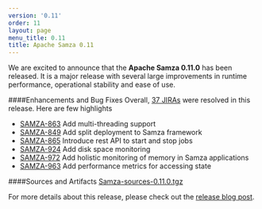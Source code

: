 ```yaml
---
version: '0.11'
order: 11
layout: page
menu_title: 0.11
title: Apache Samza 0.11
---
```

<!--
   Licensed to the Apache Software Foundation (ASF) under one or more
   contributor license agreements.  See the NOTICE file distributed with
   this work for additional information regarding copyright ownership.
   The ASF licenses this file to You under the Apache License, Version 2.0
   (the "License"); you may not use this file except in compliance with
   the License.  You may obtain a copy of the License at

       http://www.apache.org/licenses/LICENSE-2.0

   Unless required by applicable law or agreed to in writing, software
   distributed under the License is distributed on an "AS IS" BASIS,
   WITHOUT WARRANTIES OR CONDITIONS OF ANY KIND, either express or implied.
   See the License for the specific language governing permissions and
   limitations under the License.
-->

We are excited to announce that the **Apache Samza 0.11.0** has been released. It is a major release with several large improvements in runtime performance, operational stability and ease of use.

####Enhancements and Bug Fixes
Overall, [37 JIRAs](https://issues.apache.org/jira/browse/SAMZA-1010?jql=project%20%3D%20SAMZA%20AND%20status%20%3D%20Resolved%20AND%20fixVersion%20in%20(0.11%2C%200.11.0)) were resolved in this release. Here are few highlights

- [SAMZA-863](https://issues.apache.org/jira/browse/SAMZA-863) Add multi-threading support
- [SAMZA-849](https://issues.apache.org/jira/browse/SAMZA-849) Add split deployment to Samza framework
- [SAMZA-865](https://issues.apache.org/jira/browse/SAMZA-865) Introduce rest API to start and stop jobs
- [SAMZA-924](https://issues.apache.org/jira/browse/SAMZA-924) Add disk space monitoring
- [SAMZA-972](https://issues.apache.org/jira/browse/SAMZA-972) Add holistic monitoring of memory in Samza applications
- [SAMZA-963](https://issues.apache.org/jira/browse/SAMZA-963) Add performance metrics for accessing state

####Sources and Artifacts
[Samza-sources-0.11.0.tgz](http://www.apache.org/dyn/closer.cgi/samza/0.11.0)

For more details about this release, please check out the [release blog post](https://blogs.apache.org/samza/).
